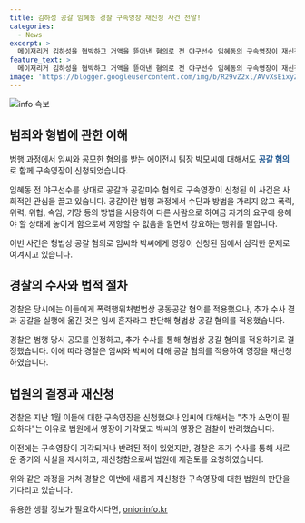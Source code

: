 ```yaml
---
title: 김하성 공갈 임혜동 경찰 구속영장 재신청 사건 전말!
categories:
  - News
excerpt: >
  메이저리거 김하성을 협박하고 거액을 뜯어낸 혐의로 전 야구선수 임혜동의 구속영장이 재신청됐다. 2021년 술자리에서 폭행 후 합의금 명목으로 4억원을 받아낸 혐의를 받는 임씨는 김씨를 협박하고 추가 돈을 요구했으나 거부당한 것으로 전해졌다. 경찰은 초기 공동공갈 혐의를, 추가 수사 결과 임씨 혼자의 공갈 혐의로 변경했다. 함께 협박한 에이전시 팀장에 대해서도 공갈 혐의로 구속영장이 신청됐다.
feature_text: >
  메이저리거 김하성을 협박하고 거액을 뜯어낸 혐의로 전 야구선수 임혜동의 구속영장이 재신청됐다. 2021년 술자리에서 폭행 후 합의금 명목으로 4억원을 받아낸 혐의를 받는 임씨는 김씨를 협박하고 추가 돈을 요구했으나 거부당한 것으로 전해졌다. 경찰은 초기 공동공갈 혐의를, 추가 수사 결과 임씨 혼자의 공갈 혐의로 변경했다. 함께 협박한 에이전시 팀장에 대해서도 공갈 혐의로 구속영장이 신청됐다.
image: 'https://blogger.googleusercontent.com/img/b/R29vZ2xl/AVvXsEixyZcFfHzMRdzZMjFBmAUKJYCLCGyLL1o632UiGVXcaFdKo_bkvkuCioo0uUKlGfBVcT3P84aROyZIXSBEx3Aw5nCQ3pTgDom1WDC4m8eifvWiAmWEEVb4x6G_l8C0QH225ldMjyaFvpxGEBGNO37VmDTDMHGhJPq73UglMfDca1-0aw/s1600/blogspot.png'
---
```


<p><img src="https://blogger.googleusercontent.com/img/b/R29vZ2xl/AVvXsEixyZcFfHzMRdzZMjFBmAUKJYCLCGyLL1o632UiGVXcaFdKo_bkvkuCioo0uUKlGfBVcT3P84aROyZIXSBEx3Aw5nCQ3pTgDom1WDC4m8eifvWiAmWEEVb4x6G_l8C0QH225ldMjyaFvpxGEBGNO37VmDTDMHGhJPq73UglMfDca1-0aw/s1600/blogspot.png" alt="info 속보" /></p>

<h2 data-ke-size="size26">범죄와 형법에 관한 이해</h2>

<p data-ke-size="size16">범행 과정에서 임씨와 공모한 혐의를 받는 에이전시 팀장 박모씨에 대해서도 <b><span style="color: #1a5490;">공갈 혐의</span></b>로 함께 구속영장이 신청되었습니다.</p>

<p>임혜동 전 야구선수를 상대로 공갈과 공갈미수 혐의로 구속영장이 신청된 이 사건은 사회적인 관심을 끌고 있습니다. 공갈이란 범행 과정에서 수단과 방법을 가리지 않고 폭력, 위력, 위협, 속임, 기망 등의 방법을 사용하여 다른 사람으로 하여금 자기의 요구에 응해야 할 상태에 놓이게 함으로써 저항할 수 없음을 알면서 강요하는 행위를 말합니다. </p>

<p>이번 사건은 형법상 공갈 혐의로 임씨와 박씨에게 영장이 신청된 점에서 심각한 문제로 여겨지고 있습니다.</p>

<h2 data-ke-size="size26">경찰의 수사와 법적 절차</h2>

<p data-ke-size="size16">경찰은 당시에는 이들에게 폭력행위처벌법상 공동공갈 혐의를 적용했으나, 추가 수사 결과 공갈을 실행에 옮긴 것은 임씨 혼자라고 판단해 형법상 공갈 혐의를 적용했습니다.</p>

<p>경찰은 범행 당시 공모를 인정하고, 추가 수사를 통해 형법상 공갈 혐의를 적용하기로 결정했습니다. 이에 따라 경찰은 임씨와 박씨에 대해 공갈 혐의를 적용하여 영장을 재신청하였습니다.</p>

<h2 data-ke-size="size26">법원의 결정과 재신청</h2>

<p data-ke-size="size16">경찰은 지난 1월 이들에 대한 구속영장을 신청했으나 임씨에 대해서는 "추가 소명이 필요하다"는 이유로 법원에서 영장이 기각됐고 박씨의 영장은 검찰이 반려했습니다.</p>

<p>이전에는 구속영장이 기각되거나 반려된 적이 있었지만, 경찰은 추가 수사를 통해 새로운 증거와 사실을 제시하고, 재신청함으로써 법원에 재검토를 요청하였습니다. </p>

<p>위와 같은 과정을 거쳐 경찰은 이번에 새롭게 재신청한 구속영장에 대한 법원의 판단을 기다리고 있습니다.</p>
유용한 생활 정보가 필요하시다면, <a href="https://onioninfo.kr" rel="dofollow">onioninfo.kr</a>


